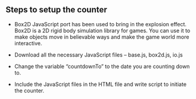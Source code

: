 Steps to setup the counter
--------------------------

* Box2D JavaScript port has been used to bring in the explosion effect. Box2D is a 2D rigid body simulation library for games. You can use it to make objects move in believable ways and make the game world more interactive. 

* Download all the necessary JavaScript files – base.js, box2d.js, io.js

* Change the variable “countdownTo” to the date you are counting down to.

* Include the JavaScript files in the HTML file and write script to initiate the counter.
